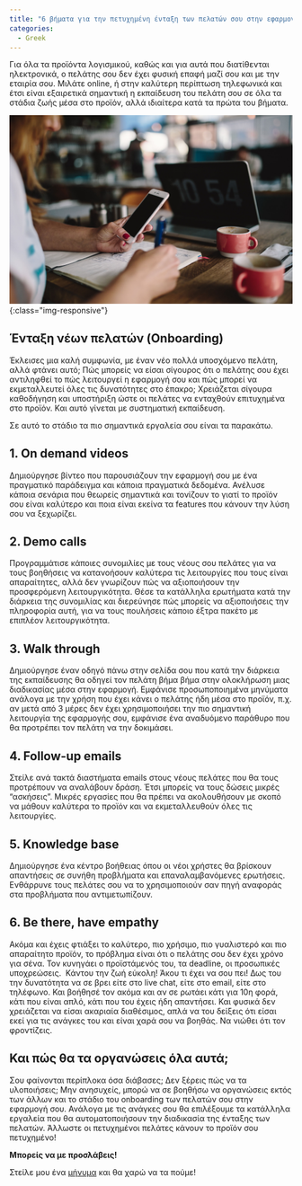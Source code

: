 ```yaml
---
title: "6 βήματα για την πετυχημένη ένταξη των πελατών σου στην εφαρμογή σου!"
categories:
  - Greek
---
```


Για όλα τα προϊόντα λογισμικού, καθώς και για αυτά που διατίθενται ηλεκτρονικά, ο πελάτης σου δεν έχει φυσική επαφή μαζί σου και με την εταιρία σου. Μιλάτε online, ή στην καλύτερη περίπτωση τηλεφωνικά και έτσι είναι εξαιρετικά σημαντική  η εκπαίδευση του πελάτη σου σε όλα τα στάδια ζωής μέσα στο προϊόν, αλλά ιδιαίτερα κατά τα πρώτα του βήματα. 

![onboard_customers](/assets/images/onboard_customers.jpg){:class="img-responsive"}

## Ένταξη νέων πελατών (Onboarding)

Έκλεισες μια καλή συμφωνία, με έναν νέο πολλά υποσχόμενο πελάτη, αλλά φτάνει αυτό; Πώς μπορείς να είσαι σίγουρος  ότι ο πελάτης σου έχει αντιληφθεί το πώς λειτουργεί η εφαρμογή σου και πώς μπορεί να εκμεταλλευτεί όλες τις δυνατότητες στο έπακρο;
Χρειάζεται σίγουρα καθοδήγηση και υποστήριξη ώστε οι πελάτες να ενταχθούν επιτυχημένα στο προϊόν. Και αυτό γίνεται με συστηματική εκπαίδευση. 

Σε αυτό το στάδιο τα πιο σημαντικά εργαλεία σου είναι τα παρακάτω. 

## 1. On demand videos 

Δημιούργησε βίντεο που παρουσιάζουν την εφαρμογή σου με ένα πραγματικό παράδειγμα και κάποια πραγματικά δεδομένα. Ανέλυσε κάποια σενάρια που θεωρείς σημαντικά και τονίζουν το γιατί το προϊόν σου είναι καλύτερο και ποια είναι εκείνα τα features που κάνουν την λύση σου να ξεχωρίζει.

## 2. Demo calls

Προγραμμάτισε κάποιες συνομιλίες με τους νέους σου πελάτες για να τους βοηθήσεις να κατανοήσουν καλύτερα τις λειτουργίες που τους είναι απαραίτητες, αλλά δεν γνωρίζουν πώς να αξιοποιήσουν την προσφερόμενη λειτουργικότητα. Θέσε τα κατάλληλα ερωτήματα κατά την διάρκεια της συνομιλίας και διερεύνησε πώς μπορείς να αξιοποιήσεις την πληροφορία αυτή, για να τους πουλήσεις κάποιο έξτρα πακέτο με επιπλέον λειτουργικότητα.

## 3. Walk through

Δημιούργησε έναν οδηγό πάνω στην σελίδα σου που κατά την διάρκεια της εκπαίδευσης θα οδηγεί τον πελάτη βήμα βήμα στην ολοκλήρωση μιας διαδικασίας μέσα στην εφαρμογή. Εμφάνισε προσωποποιημένα μηνύματα ανάλογα με την χρήση που έχει κάνει ο πελάτης ήδη μέσα στο προϊόν, π.χ. αν μετά από 3 μέρες δεν έχει χρησιμοποιήσει την πιο σημαντική λειτουργία της εφαρμογής σου, εμφάνισε ένα αναδυόμενο παράθυρο που θα προτρέπει τον πελάτη να την δοκιμάσει. 

## 4. Follow-up emails

Στείλε ανά τακτά διαστήματα emails στους νέους πελάτες που θα τους προτρέπουν να αναλάβουν δράση. Έτσι μπορείς να τους δώσεις μικρές “ασκήσεις”. Μικρές εργασίες που θα πρέπει να ακολουθήσουν με σκοπό να μάθουν καλύτερα το προϊόν και να εκμεταλλευθούν όλες τις λειτουργίες. 

## 5. Knowledge base

Δημιούργησε ένα κέντρο βοήθειας όπου οι νέοι χρήστες θα βρίσκουν απαντήσεις σε συνήθη προβλήματα και επαναλαμβανόμενες ερωτήσεις. Ενθάρρυνε τους πελάτες σου να το χρησιμοποιούν σαν πηγή αναφοράς στα προβλήματα που αντιμετωπίζουν.

## 6. Be there, have empathy

Ακόμα και έχεις φτιάξει το καλύτερο, πιο χρήσιμο, πιο γυαλιστερό και πιο απαραίτητο προϊόν, το πρόβλημα είναι ότι ο πελάτης σου δεν έχει χρόνο για σένα. Τον κυνηγάει ο προϊστάμενός του, τα deadline, οι προσωπικές υποχρεώσεις. 
Κάντου την ζωή εύκολη! Άκου τι έχει να σου πει!
Δως του την δυνατότητα να σε βρει είτε στο live chat, είτε στο email, είτε στο τηλέφωνο. Και βοήθησέ τον ακόμα και αν σε ρωτάει κάτι για 10η φορά, κάτι που είναι απλό, κάτι που του έχεις ήδη απαντήσει. Και φυσικά δεν χρειάζεται να είσαι ακαριαία διαθέσιμος, απλά να του δείξεις ότι είσαι εκεί για τις ανάγκες του και είναι χαρά σου να βοηθάς. Να νιώθει ότι τον φροντίζεις.


## Και πώς θα τα οργανώσεις όλα αυτά; 
Σου φαίνονται περίπλοκα όσα διάβασες; Δεν ξέρεις πώς να τα υλοποιήσεις; Μην ανησυχείς, μπορώ να σε βοηθήσω να οργανώσεις εκτός των άλλων και το στάδιο του onboarding των πελατών σου στην εφαρμογή σου. Ανάλογα με τις ανάγκες σου θα επιλέξουμε τα κατάλληλα εργαλεία που θα αυτοματοποιήσουν την διαδικασία της ένταξης των πελατών. Άλλωστε οι πετυχημένοι πελάτες κάνουν το προϊόν σου πετυχημένο! 


**Μπορείς να με προσλάβεις!**

Στείλε μου ένα [μήνυμα](mailto:georgia.tsiamanta@gmail.com) και θα χαρώ να τα πούμε! 